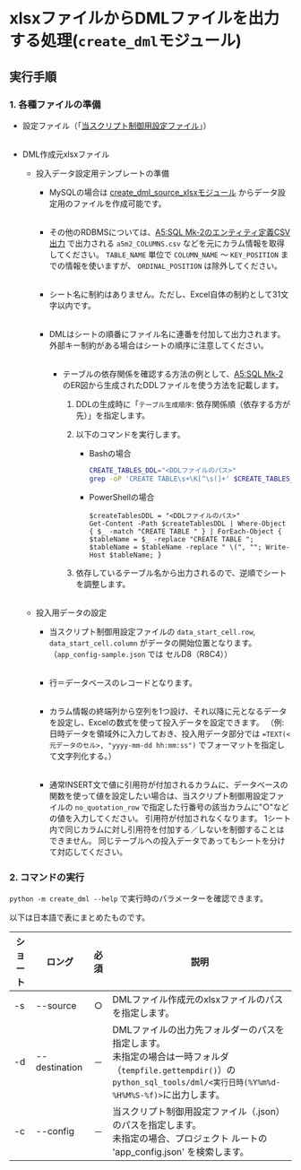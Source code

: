 # xlsxファイルからDMLファイルを出力する処理(`create_dml`モジュール)

## 実行手順

### 1. 各種ファイルの準備

- 設定ファイル（「[当スクリプト制御用設定ファイル](../README.md#122-当スクリプト制御用設定ファイル)」）</br></br>

- DML作成元xlsxファイル
  - 投入データ設定用テンプレートの準備
    - MySQLの場合は [create_dml_source_xlsxモジュール](./create_dml_source_xlsx.md) からデータ設定用のファイルを作成可能です。</br></br>

    - その他のRDBMSについては、[A5:SQL Mk-2のエンティティ定義CSV出力](https://a5m2.mmatsubara.com/help/TableEditor/tableDefine.html) で出力される `a5m2_COLUMNS.csv` などを元にカラム情報を取得してください。
      `TABLE_NAME` 単位で `COLUMN_NAME` ～ `KEY_POSITION` までの情報を使いますが、 `ORDINAL_POSITION` は除外してください。</br></br>

    - シート名に制約はありません。ただし、Excel自体の制約として31文字以内です。</br></br>

    - DMLはシートの順番にファイル名に連番を付加して出力されます。
      外部キー制約がある場合はシートの順序に注意してください。</br></br>

      - テーブルの依存関係を確認する方法の例として、[A5:SQL Mk-2](https://a5m2.mmatsubara.com/) のER図から生成されたDDLファイルを使う方法を記載します。
         1. DDLの生成時に「`テーブル生成順序`: 依存関係順（依存する方が先）」を指定します。
         2. 以下のコマンドを実行します。
              - Bashの場合

                 ```bash
                 CREATE_TABLES_DDL="<DDLファイルのパス>"
                 grep -oP 'CREATE TABLE\s+\K[^\s(]+' $CREATE_TABLES_DDL
                 ```

              - PowerShellの場合

                 ```pwsh
                 $createTablesDDL = "<DDLファイルのパス>"
                 Get-Content -Path $createTablesDDL | Where-Object { $_ -match "CREATE TABLE " } | ForEach-Object { $tableName = $_ -replace "CREATE TABLE "; $tableName = $tableName -replace " \(", ""; Write-Host $tableName; }
                 ```

         3. 依存しているテーブル名から出力されるので、逆順でシートを調整します。</br></br>

  - 投入用データの設定
    - 当スクリプト制御用設定ファイルの `data_start_cell.row`, `data_start_cell.column` がデータの開始位置となります。（`app_config-sample.json` では セルD8（R8C4））</br></br>

    - 行＝データベースのレコードとなります。</br></br>

    - カラム情報の終端列から空列を1つ設け、それ以降に元となるデータを設定し、Excelの数式を使って投入データを設定できます。
      （例: 日時データを領域外に入力しておき、投入用データ部分では `=TEXT(<元データのセル>, "yyyy-mm-dd hh:mm:ss")` でフォーマットを指定して文字列化する。）</br></br>

    - 通常INSERT文で値に引用符が付加されるカラムに、データベースの関数を使って値を設定したい場合は、当スクリプト制御用設定ファイルの `no_quotation_row` で指定した行番号の該当カラムに"○"などの値を入力してください。
      引用符が付加されなくなります。
      1シート内で同じカラムに対し引用符を付加する／しないを制御することはできません。
      同じテーブルへの投入データであってもシートを分けて対応してください。

### 2. コマンドの実行

`python -m create_dml --help` で実行時のパラメーターを確認できます。

以下は日本語で表にまとめたものです。

| ショート | ロング           | 必須 | 説明                                                                                                                           |
|------|---------------|:--:|------------------------------------------------------------------------------------------------------------------------------|
| -s   | --source      | ○  | DMLファイル作成元のxlsxファイルのパスを指定します。                                                                                                |
| -d   | --destination | －  | DMLファイルの出力先フォルダーのパスを指定します。<br/>未指定の場合は一時フォルダ（`tempfile.gettempdir()`）の`python_sql_tools/dml/<実行日時(%Y%m%d-%H%M%S-%f)>`に出力します。 |
| -c   | --config      | －  | 当スクリプト制御用設定ファイル（.json）のパスを指定します。<br/>未指定の場合、プロジェクト ルートの 'app_config.json' を検索します。                                            |
